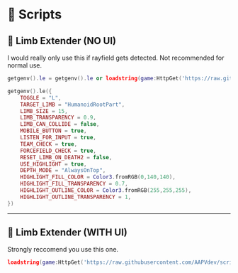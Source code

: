# 📜 Scripts  

## 🔹 Limb Extender (NO UI)  
I would really only use this if rayfield gets detected. Not recommended for normal use.
```lua
getgenv().le = getgenv().le or loadstring(game:HttpGet('https://raw.githubusercontent.com/AAPVdev/modules/refs/heads/main/ConnectionManager.lua'))()

getgenv().le({
	TOGGLE = "L",
	TARGET_LIMB = "HumanoidRootPart",
	LIMB_SIZE = 15,
	LIMB_TRANSPARENCY = 0.9,
	LIMB_CAN_COLLIDE = false,
	MOBILE_BUTTON = true,
	LISTEN_FOR_INPUT = true,
	TEAM_CHECK = true,
	FORCEFIELD_CHECK = true,
	RESET_LIMB_ON_DEATH2 = false,
	USE_HIGHLIGHT = true,
	DEPTH_MODE = "AlwaysOnTop",
	HIGHLIGHT_FILL_COLOR = Color3.fromRGB(0,140,140),
	HIGHLIGHT_FILL_TRANSPARENCY = 0.7,
	HIGHLIGHT_OUTLINE_COLOR = Color3.fromRGB(255,255,255),
	HIGHLIGHT_OUTLINE_TRANSPARENCY = 1,
})

```

---

## 🔹 Limb Extender (WITH UI)  
Strongly reccomend you use this one.  
```lua
loadstring(game:HttpGet('https://raw.githubusercontent.com/AAPVdev/scripts/refs/heads/main/UI_LimbExtender.lua'))()
```
